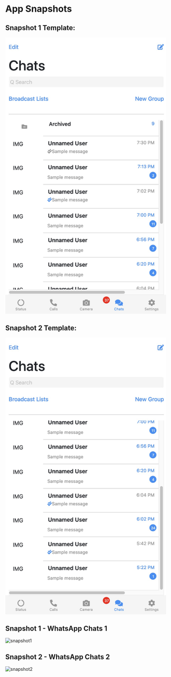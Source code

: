 # App Snapshots
## Snapshot 1 Template:
![snapshot3](snapshots/snapshot3.jpg)

## Snapshot 2 Template:
![snapshot4](snapshots/snapshot4.jpg)

## Snapshot 1 - WhatsApp Chats 1
![snapshot1](snapshots/snapshot1.png)

## Snapshot 2 - WhatsApp Chats 2
![snapshot2](snapshots/snapshot2.png)
